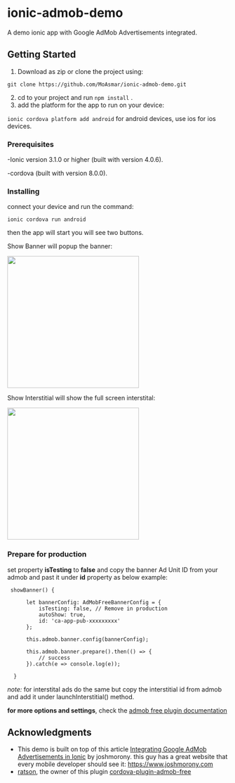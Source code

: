 # ionic-admob-demo
A demo ionic app with Google AdMob Advertisements integrated.

## Getting Started

1. Download as zip or clone the project using:
```
git clone https://github.com/MoAsmar/ionic-admob-demo.git
```
2. cd to your project and run `npm install` .
3. add the platform for the app to run on your device:

`ionic cordova platform add android` for android devices, use ios for ios devices.

### Prerequisites

-Ionic version 3.1.0 or higher (built with version 4.0.6).

-cordova (built with version 8.0.0).

### Installing

connect your device and run the command:
```
ionic cordova run android
```
then the app will start you will see two buttons.

Show Banner will popup the banner:

<img src="https://drive.google.com/uc?authuser=0&id=1cmosyyDQpjMPlsr2zyFl-8XWVO8KTVR2&export=download" width="300">


Show Interstitial will show the full screen interstital:

<img src="https://drive.google.com/uc?authuser=0&id=1vBWT85jygjN1x6ed5Sck8z0kJzgzQK_D&export=download" width="300">


### Prepare for production

set property **isTesting** to **false** and copy the banner Ad Unit ID from your admob and past it under **id** property as below example:

```
 showBanner() {

      let bannerConfig: AdMobFreeBannerConfig = {
          isTesting: false, // Remove in production
          autoShow: true,
          id: 'ca-app-pub-xxxxxxxxx'
      };

      this.admob.banner.config(bannerConfig);

      this.admob.banner.prepare().then(() => {
          // success
      }).catch(e => console.log(e));

  }
```

_note:_ for interstital ads do the same but copy the interstitial id from admob and add it under launchInterstitial() method.

**for more options and settings**, check the [admob free plugin documentation](https://ratson.github.io/cordova-plugin-admob-free/identifiers.html)

## Acknowledgments

* This demo is built on top of this article [Integrating Google AdMob Advertisements in Ionic](https://www.joshmorony.com/integrating-google-admob-advertisements-in-ionic) by joshmorony. this guy has a great website that every mobile developer should see it:
https://www.joshmorony.com
* [ratson](https://github.com/ratson), the owner of this plugin [cordova-plugin-admob-free](https://github.com/ratson/cordova-plugin-admob-free)
